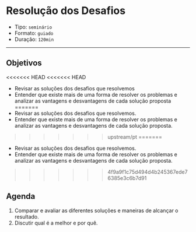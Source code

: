 # Resolução dos Desafios

- Tipo: `seminário`
- Formato: `guiado`
- Duração: `120min`

***

## Objetivos

<<<<<<< HEAD
<<<<<<< HEAD
- Revisar as soluções dos desafios que resolvemos
- Entender que existe mais de uma forma de resolver os problemas e analizar as vantagens e desvantagens de cada solução proposta
=======
- Revisar as soluções dos desafios que resolvemos.
- Entender que existe mais de uma forma de resolver os problemas e analizar as vantagens e desvantagens de cada solução proposta.
>>>>>>> upstream/pt
=======
- Revisar as soluções dos desafios que resolvemos.
- Entender que existe mais de uma forma de resolver os problemas e analizar as vantagens e desvantagens de cada solução proposta.
>>>>>>> 4f9a9f1c75d494d4b245367ede76385e3c6b7d91

## Agenda

1. Comparar e avaliar as diferentes soluções e maneiras de alcançar o resultado.
2. Discutir qual é a melhor e por quê.
